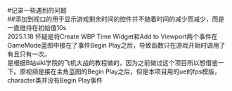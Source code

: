 #记录一些遇到的问题  
##添加到视口的用于显示游戏剩余时间的控件并不随着时间的减少而减少，而是一直维持在初始值10s  
2025.1.18
怀疑是将Create WBP Time Widget和Add to Viewport两个事件在GameMode蓝图中接在了事件Begin Play之后，导致函数只在游戏开始时调用了有且只有一次。  
是根据B站siki学院的飞机大战的教程做的，因为之前做过这个项目所以想借鉴一下。原视频是接在主角蓝图的Begin Play之后，但是本项目用的ue的fps模版，character类并没有Begin Play事件

